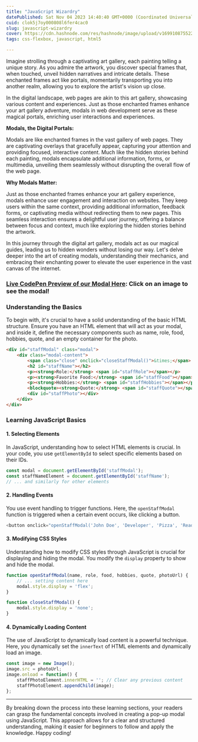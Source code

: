 ```yaml
---
title: "JavaScript Wizardry"
datePublished: Sat Nov 04 2023 14:40:40 GMT+0000 (Coordinated Universal Time)
cuid: clok5j7oy000808l6fer4cac0
slug: javascript-wizardry
cover: https://cdn.hashnode.com/res/hashnode/image/upload/v1699108755226/5e78c52c-f5ee-48b9-9997-1e915dc8af33.png
tags: css-flexbox, javascript, html5

---
```


Imagine strolling through a captivating art gallery, each painting telling a unique story. As you admire the artwork, you discover special frames that, when touched, unveil hidden narratives and intricate details. These enchanted frames act like portals, momentarily transporting you into another realm, allowing you to explore the artist's vision up close.

In the digital landscape, web pages are akin to this art gallery, showcasing various content and experiences. Just as those enchanted frames enhance your art gallery adventure, modals in web development serve as these magical portals, enriching user interactions and experiences.

**Modals, the Digital Portals:**

Modals are like enchanted frames in the vast gallery of web pages. They are captivating overlays that gracefully appear, capturing your attention and providing focused, interactive content. Much like the hidden stories behind each painting, modals encapsulate additional information, forms, or multimedia, unveiling them seamlessly without disrupting the overall flow of the web page.

**Why Modals Matter:**

Just as those enchanted frames enhance your art gallery experience, modals enhance user engagement and interaction on websites. They keep users within the same context, providing additional information, feedback forms, or captivating media without redirecting them to new pages. This seamless interaction ensures a delightful user journey, offering a balance between focus and context, much like exploring the hidden stories behind the artwork.

In this journey through the digital art gallery, modals act as our magical guides, leading us to hidden wonders without losing our way. Let's delve deeper into the art of creating modals, understanding their mechanics, and embracing their enchanting power to elevate the user experience in the vast canvas of the internet.

### [Live CodePen Preview of our Modal Here](https://codepen.io/Charles-Jones-the-encoder/full/ExrNwam): Click on an image to see the modal!

### **Understanding the Basics**

To begin with, it's crucial to have a solid understanding of the basic HTML structure. Ensure you have an HTML element that will act as your modal, and inside it, define the necessary components such as name, role, food, hobbies, quote, and an empty container for the photo.

```html
<div id="staffModal" class="modal">
    <div class="modal-content">
        <span class="close" onclick="closeStaffModal()">&times;</span>
        <h2 id="staffName"></h2>
        <p><strong>Role:</strong> <span id="staffRole"></span></p>
        <p><strong>Favorite Food:</strong> <span id="staffFood"></span></p>
        <p><strong>Hobbies:</strong> <span id="staffHobbies"></span></p>
        <blockquote><strong>Quote:</strong> <span id="staffQuote"></span></blockquote>
        <div id="staffPhoto"></div>
    </div>
</div>
```

### **Learning JavaScript Basics**

#### **1\. Selecting Elements**

In JavaScript, understanding how to select HTML elements is crucial. In your code, you use `getElementById` to select specific elements based on their IDs.

```javascript
const modal = document.getElementById('staffModal');
const staffNameElement = document.getElementById('staffName');
// ... and similarly for other elements
```

#### **2\. Handling Events**

You use event handling to trigger functions. Here, the `openStaffModal` function is triggered when a certain event occurs, like clicking a button.

```javascript
<button onclick="openStaffModal('John Doe', 'Developer', 'Pizza', 'Reading', 'Stay hungry, stay foolish.', 'john.jpg')">Open Modal</button>
```

#### **3\. Modifying CSS Styles**

Understanding how to modify CSS styles through JavaScript is crucial for displaying and hiding the modal. You modify the `display` property to show and hide the modal.

```javascript
function openStaffModal(name, role, food, hobbies, quote, photoUrl) {
    // ... setting content here
    modal.style.display = 'flex';
}

function closeStaffModal() {
    modal.style.display = 'none';
}
```

#### **4\. Dynamically Loading Content**

The use of JavaScript to dynamically load content is a powerful technique. Here, you dynamically set the `innerText` of HTML elements and dynamically load an image.

```javascript
const image = new Image();
image.src = photoUrl;
image.onload = function() {
    staffPhotoElement.innerHTML = ''; // Clear any previous content
    staffPhotoElement.appendChild(image);
};
```

---

By breaking down the process into these learning sections, your readers can grasp the fundamental concepts involved in creating a pop-up modal using JavaScript. This approach allows for a clear and structured understanding, making it easier for beginners to follow and apply the knowledge. Happy coding!